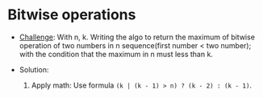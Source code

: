 # Bitwise operations
- [Challenge](https://www.hackerrank.com/challenges/js10-bitwise/problem?isFullScreen=true): With n, k. Writing the algo to return the maximum of bitwise operation of two numbers in n sequence(first number < two number); with the condition that the maximum in n must less than k.

- Solution:
    1. Apply math: Use formula `(k | (k - 1) > n) ? (k - 2) : (k - 1)`.